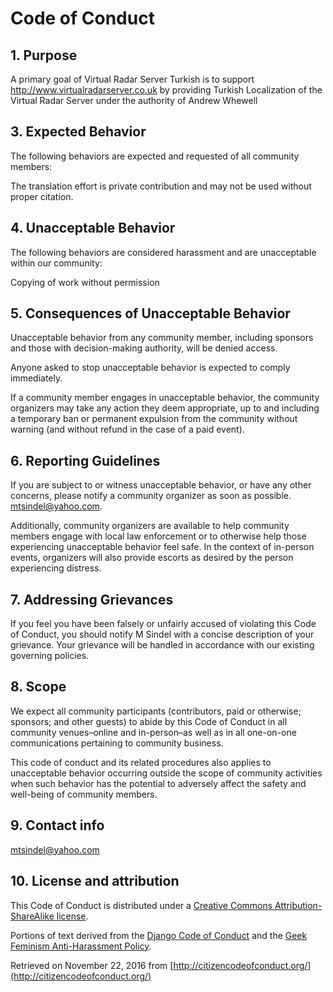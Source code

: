 # Code of Conduct

## 1. Purpose

A primary goal of Virtual Radar Server Turkish is to 
support http://www.virtualradarserver.co.uk by providing Turkish Localization of the Virtual Radar Server under the authority of Andrew Whewell

## 3. Expected Behavior

The following behaviors are expected and requested of all community members:

The translation effort is private contribution and may not be used without proper citation.

## 4. Unacceptable Behavior

The following behaviors are considered harassment and are unacceptable within our community:

Copying of work without permission

## 5. Consequences of Unacceptable Behavior

Unacceptable behavior from any community member, including sponsors and those with decision-making authority, will be denied access.

Anyone asked to stop unacceptable behavior is expected to comply immediately.

If a community member engages in unacceptable behavior, the community organizers may take any action they deem appropriate, up to and including a temporary ban or permanent expulsion from the community without warning (and without refund in the case of a paid event).

## 6. Reporting Guidelines

If you are subject to or witness unacceptable behavior, or have any other concerns, please notify a community organizer as soon as possible. mtsindel@yahoo.com.


Additionally, community organizers are available to help community members engage with local law enforcement or to otherwise help those experiencing unacceptable behavior feel safe. In the context of in-person events, organizers will also provide escorts as desired by the person experiencing distress.

## 7. Addressing Grievances

If you feel you have been falsely or unfairly accused of violating this Code of Conduct, you should notify M Sindel with a concise description of your grievance. Your grievance will be handled in accordance with our existing governing policies.


## 8. Scope

We expect all community participants (contributors, paid or otherwise; sponsors; and other guests) to abide by this Code of Conduct in all community venues–online and in-person–as well as in all one-on-one communications pertaining to community business.

This code of conduct and its related procedures also applies to unacceptable behavior occurring outside the scope of community activities when such behavior has the potential to adversely affect the safety and well-being of community members.

## 9. Contact info

mtsindel@yahoo.com

## 10. License and attribution

This Code of Conduct is distributed under a [Creative Commons Attribution-ShareAlike license](http://creativecommons.org/licenses/by-sa/3.0/).

Portions of text derived from the [Django Code of Conduct](https://www.djangoproject.com/conduct/) and the [Geek Feminism Anti-Harassment Policy](http://geekfeminism.wikia.com/wiki/Conference_anti-harassment/Policy).

Retrieved on November 22, 2016 from [http://citizencodeofconduct.org/](http://citizencodeofconduct.org/)
